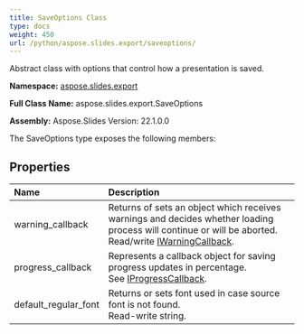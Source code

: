 ```yaml
---
title: SaveOptions Class
type: docs
weight: 450
url: /python/aspose.slides.export/saveoptions/
---
```


Abstract class with options that control how a presentation is saved.

**Namespace:** [aspose.slides.export](/python/aspose.slides.export/)

**Full Class Name:** aspose.slides.export.SaveOptions

**Assembly:**  Aspose.Slides Version: 22.1.0.0

The SaveOptions type exposes the following members:
## **Properties**
|**Name**|**Description**|
| :- | :- |
|warning_callback|Returns of sets an object which receives warnings and decides whether loading process will continue or will be aborted.<br/>            Read/write [IWarningCallback](/python/aspose.slides.warnings/iwarningcallback/).|
|progress_callback|Represents a callback object for saving progress updates in percentage.<br/>            See [IProgressCallback](/python/aspose.slides/iprogresscallback/).|
|default_regular_font|Returns or sets font used in case source font is not found.<br/>            Read-write string.|
